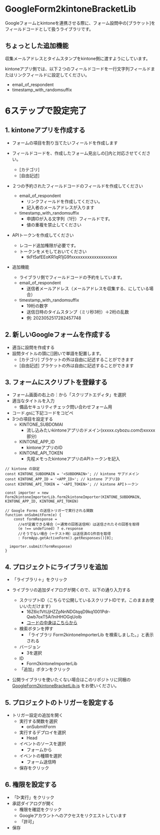 # GoogleForm2kintoneBracketLib

Googleフォームとkintoneを連携させる際に、フォーム設問中の[ブラケット]をフィールドコードとして扱うライブラリです。

## ちょっとした追加機能

収集メールアドレスとタイムスタンプをkintone側に渡すようにしています。

kintoneアプリ側では、以下２つのフィールドコードを一行文字列フィールドまたはリンクフィールドに設定してください。

- email_of_respondent
- timestamp_with_randomsuffix

# 6ステップで設定完了

## 1. kintoneアプリを作成する
- フォームの項目を割り当てたいフィールドを作成します
- フィールドコードを、作成したフォーム見出しの[]内と対応させてください。
    - [カテゴリ]
    - [自由記述]
- ２つの予約されたフィールドコードのフィールドを作成してください
    - email_of_respondent
        - リンクフィールドを作成してください。
        - 記入者のメールアドレスが入ります
    - timestamp_with_randomsuffix
        - 申請IDが入る文字列（1行）フィールドです。
        - 値の重複を禁止してください
- APIトークンを作成してください
    - レコード追加権限が必要です。
    - トークンをメモしておいてください
        - tkFt5afEEoKR1qR1jG9fxxxxxxxxxxxxxxxxxxxx

- 追加機能
    - ライブラリ側でフィールドコードの予約をしています。
    - email_of_respondent
        - 送信者メールアドレス（メールアドレスを収集する、にしている場合）
    - timestamp_with_randomsuffix
        - 19桁の数字
        - 送信日時のタイムスタンプ（ミリ秒3桁）＋2桁の乱数
        - 例: 2023052517282457748


## 2. 新しいGoogleフォームを作成する

- 適当に設問を作成する
- 設問タイトルの頭に[]囲いで単語を配置します。
    - [カテゴリ] ブラケットの外は自由に記述することができます
    - [自由記述] ブラケットの外は自由に記述することができます

## 3. フォームにスクリプトを登録する
- フォーム画面の右上の︙から「スクリプトエディタ」を選択
- 適当なタイトルを入力
    - 備品セキュリティチェック問い合わせフォーム用
- コード.gsに下記コードをコピペ
- 3つの項目を設定する
    - KINTONE_SUBDOMAI
        - 流し込みたいkintoneアプリのドメイン(xxxxx.cybozu.comのxxxxx部分)
    - KINTONE_APP_ID
        - kintoneアプリのID
    - KINTONE_API_TOKEN
        - 先程メモったkintoneアプリのAPIトークンを記入

```javascript: コード.gs
// kintone の設定
const KINTONE_SUBDOMAIN = '<SUBDOMAIN>'; // kintone サブドメイン
const KINTONE_APP_ID = '<APP_ID>'; // kintone アプリID
const KINTONE_API_TOKEN = '<API_TOKEN>'; // kintone APIトークン

const importer = new Form2kintoneImporterLib.form2kintoneImporter(KINTONE_SUBDOMAIN, KINTONE_APP_ID, KINTONE_API_TOKEN)

// Google Forms の送信トリガーで実行される関数
function onSubmitForm(e) {
    const formResponse = 
      //eが定義できる場合（＝通常の回答送信時）は送信されたその回答を取得
      (e !== undefined) ? e.response 
      //そうでない場合（＝テスト時）は送信済の1件目を取得
      : FormApp.getActiveForm().getResponses()[0]; 

  importer.submit(formResponse)
}
```

## 4. プロジェクトにライブラリを追加

- 「ライブラリ＋」をクリック
- ライブラリの追加ダイアログが開くので、以下の通り入力する
    - スクリプトID（こちらで公開しているスクリプトIDです。このままお使いいただけます）
        - 16Z6ic1VtUjHZZpNnNDGtqqD9kq1001Pdr-Qwb7oxT5Ai1niHHOGqUoIb
        - [コードの中身はこちらから]()
    - 検索ボタンを押す
        - 「ライブラリ Form2kintoneImporterLib を検索しました。」と表示される
    - バージョン
        - 3を選択
    - ID
        - Form2kintoneImporterLib
    - 「追加」ボタンをクリック

- 公開ライブラリを使いたくない場合はこのリポジトリに同梱の [GoogleForm2kintoneBracketLib.js](./src/GoogleForm2kintoneBracketLib.js) をお使いください。

## 5. プロジェクトのトリガーを設定する
- トリガー設定の追加を開く
    - 実行する関数を選択
        - onSubmitForm
    - 実行するデプロイを選択
        - Head
    - イベントのソースを選択
        - フォームから
    - イベントの種類を選択
        - フォーム送信時
    - 保存をクリック

## 6. 権限を設定する
- 「▷実行」をクリック
- 承認ダイアログが開く
    - 権限を確認をクリック
    - Googleアカウントへのアクセスをリクエストしています
    - 「許可」
- 保存



